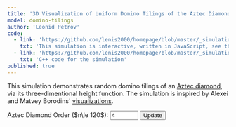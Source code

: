 ```yaml
---
title: '3D Visualization of Uniform Domino Tilings of the Aztec Diamond'
model: domino-tilings
author: 'Leonid Petrov'
code:
  - link: 'https://github.com/lenis2000/homepage/blob/master/_simulations/domino_tilings/2025-03-31-aztec-uniform-3d.md'
    txt: 'This simulation is interactive, written in JavaScript, see the source code of this page at the link'
  - link: 'https://github.com/lenis2000/homepage/blob/master/_simulations/domino_tilings/2025-03-31-aztec-uniform-3d.cpp'
    txt: 'C++ code for the simulation'
published: true
---
```


<style>
  /* Ensure the canvas scales fully on wide screens and remains responsive on mobile */
  #aztec-canvas {
    width: 100%;
    height: 80vh; /* Use 80% of viewport height on large screens */
    vertical-align: top;
  }
  @media (max-width: 576px) {
    #aztec-canvas {
      height: 60vh;
    }
  }
</style>

<script src="https://cdn.jsdelivr.net/npm/three@0.132.2/build/three.min.js"></script>
<script src="https://cdn.jsdelivr.net/npm/three@0.132.2/examples/js/controls/OrbitControls.js"></script>
<script src="/js/2025-03-31-aztec-uniform-3d.js"></script>

This simulation demonstrates random domino tilings of an <a href="https://mathworld.wolfram.com/AztecDiamond.html">Aztec diamond</a>, via its three-dimentional height function. The simulation is inspired by Alexei and Matvey Borodins' <a href="https://math.mit.edu/~borodin/aztec.html">visualizations</a>.

<!-- Controls to change n -->
<div style="margin-bottom: 10px;">
  <label for="n-input">Aztec Diamond Order ($n\le 120$): </label>
  <input id="n-input" type="number" value="4" min="2" step="2" max="120" size="3">
  <button id="update-btn">Update</button>
</div>

<div id="progress-indicator" style="margin-bottom: 10px; font-weight: bold;"></div>
<div id="aztec-canvas"></div>

<script>
Module.onRuntimeInitialized = async function() {
  const simulateAztec = Module.cwrap('simulateAztec','number',['number'],{async:true});
  const freeString    = Module.cwrap('freeString',null,['number']);
  const getProgress   = Module.cwrap('getProgress','number',[]);

  // Three.js setup (scene, camera, renderer, controls) unchanged...
  let scene, camera, renderer, controls, dominoGroup;

  function initThreeJS() {
    scene = new THREE.Scene();
    scene.background = new THREE.Color(0xf0f0f0);
    const container = document.getElementById('aztec-canvas');
    const w = container.clientWidth, h = container.clientHeight;
    renderer = new THREE.WebGLRenderer({antialias:true});
    renderer.setSize(w,h);
    renderer.setPixelRatio(window.devicePixelRatio);
    container.innerHTML = ''; container.appendChild(renderer.domElement);

    const frustum = 100, aspect = w/h;
    camera = new THREE.OrthographicCamera(
      -frustum*aspect/2, frustum*aspect/2,
       frustum/2, -frustum/2,
      1,1000
    );
    camera.position.set(0,100,0);
    camera.lookAt(0,0,0);

    scene.add(new THREE.AmbientLight(0xffffff,0.5));
    const dir = new THREE.DirectionalLight(0xffffff,0.8);
    dir.position.set(1,1,1).normalize();
    scene.add(dir);

    controls = new THREE.OrbitControls(camera, renderer.domElement);
    controls.enableDamping = true;
    controls.dampingFactor = 0.25;
    window.addEventListener('resize', onWindowResize);

    dominoGroup = new THREE.Group();
    scene.add(dominoGroup);

    animate();
  }
  function onWindowResize(){
    const container = document.getElementById('aztec-canvas');
    const w = container.clientWidth, h = container.clientHeight;
    const frustum = 100, aspect = w/h;
    camera.left = -frustum*aspect/2; camera.right = frustum*aspect/2;
    camera.top = frustum/2; camera.bottom = -frustum/2;
    camera.updateProjectionMatrix();
    renderer.setSize(w,h);
  }
  function animate(){
    requestAnimationFrame(animate);
    controls.update();
    renderer.render(scene, camera);
  }

  initThreeJS();

  async function updateVisualization(n) {
    // clear previous
    while(dominoGroup.children.length){
      const m = dominoGroup.children[0];
      dominoGroup.remove(m);
      m.geometry.dispose();
      m.material.dispose();
    }

    // start progress polling
    document.getElementById("progress-indicator").innerText = "Sampling... (0%)";
    const poll = setInterval(()=>{
      const p = getProgress();
      document.getElementById("progress-indicator").innerText = `Sampling... (${p}%)`;
      if(p>=100) clearInterval(poll);
    },100);

    try {
      const ptr = await simulateAztec(n);
      let raw = Module.UTF8ToString(ptr);
      freeString(ptr);
      const data = JSON.parse(raw);
      if(data.error) throw new Error(data.error);
      
      // Log the height function to the console for debugging
      console.log('Height Function:', data.heightFunction);
      
      const faces = data.faces || [];

      const scale = 60/(2*n);
      const colors = {
        blue:   0x4363d8,
        green:  0x3cb44b,
        red:    0xe6194b,
        yellow: 0xffe119
      };

      // build all meshes
      let idx = 0, total = faces.length;
      function batch(start){
        const end = Math.min(start + 500, total);
        for(let i = start; i < end; i++){
          const f = faces[i];
          if(!f || !f.color || !Array.isArray(f.vertices)) continue;
          try {
            const geom = new THREE.BufferGeometry();
            // vertices: 6 entries [x,y,z]
            const pos = [];
            for(const v of f.vertices){
              // For red and yellow dominoes, make vertical coordinate negative
              const isRedOrYellow = (f.color === 'red' || f.color === 'yellow');
              const heightFactor = isRedOrYellow ? -1 : 1;
              pos.push(v[0]*scale, v[2]*scale*heightFactor, v[1]*scale);
            }
            geom.setAttribute(
              'position',
              new THREE.Float32BufferAttribute(pos, 3)
            );
            // indices: same as before
            const isH = (f.color==='blue'||f.color==='green');
            geom.setIndex(
              isH
                ? [0,1,3, 3,2,1, 0,1,4, 3,2,5]
                : [0,1,3, 3,2,1, 0,1,4, 3,2,5]
            );
            geom.computeVertexNormals();
            const mat = new THREE.MeshStandardMaterial({
              color: colors[f.color]||0x808080,
              side: THREE.DoubleSide,
              flatShading:true
            });
            dominoGroup.add(new THREE.Mesh(geom, mat));
          } catch(e){
            console.warn("face error",i,e);
          }
        }
        idx = end;
        if(idx < total){
          document.getElementById("progress-indicator").innerText =
            `Rendering... (${Math.floor(100*(idx/total))}%)`;
          requestAnimationFrame(()=>batch(idx));
        } else {
          document.getElementById("progress-indicator").innerText = "";
          clearInterval(poll);
        }
      }
      batch(0);

    } catch(err) {
      console.error(err);
      document.getElementById("progress-indicator").innerText =
        `Error: ${err.message}`;
      clearInterval(poll);
    }
  }

  document.getElementById("update-btn").addEventListener("click",()=>{
    let n = parseInt(document.getElementById("n-input").value,10);
    if(isNaN(n)||n<2||n%2||n>120){
      return alert("Enter even n between 2 and 120");
    }
    updateVisualization(n);
  });

  updateVisualization(parseInt(document.getElementById("n-input").value,10));
};
</script>
